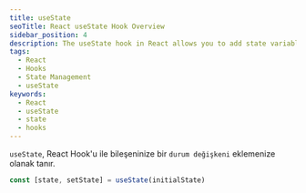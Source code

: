 ```yaml
---
title: useState
seoTitle: React useState Hook Overview
sidebar_position: 4
description: The useState hook in React allows you to add state variables to your components. Learn how to define state variables and update them effectively.
tags: 
  - React
  - Hooks
  - State Management
  - useState
keywords: 
  - React
  - useState
  - state
  - hooks
---
```

`useState`, React Hook'u ile bileşeninize bir `durum değişkeni` eklemenize olanak tanır.

```js
const [state, setState] = useState(initialState)
```